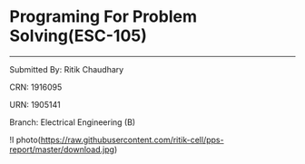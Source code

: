 # Programing For Problem Solving(ESC-105)
-----
Submitted By: Ritik Chaudhary

CRN: 1916095

URN: 1905141

Branch: Electrical Engineering (B)

!I photo(https://raw.githubusercontent.com/ritik-cell/pps-report/master/download.jpg)
